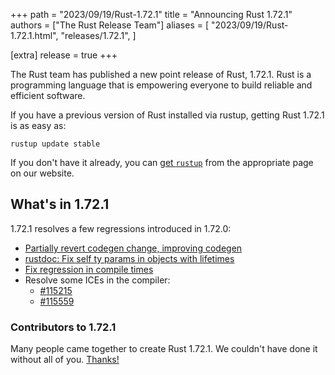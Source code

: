 +++
path = "2023/09/19/Rust-1.72.1"
title = "Announcing Rust 1.72.1"
authors = ["The Rust Release Team"]
aliases = [
    "2023/09/19/Rust-1.72.1.html",
    "releases/1.72.1",
]

[extra]
release = true
+++

The Rust team has published a new point release of Rust, 1.72.1. Rust is a
programming language that is empowering everyone to build reliable and
efficient software.

If you have a previous version of Rust installed via rustup, getting Rust
1.72.1 is as easy as:

```
rustup update stable
```

If you don't have it already, you can [get `rustup`][rustup] from the
appropriate page on our website.

[rustup]: https://www.rust-lang.org/install.html

## What's in 1.72.1

1.72.1 resolves a few regressions introduced in 1.72.0:

- [Partially revert codegen change, improving codegen](https://github.com/rust-lang/rust/pull/115236)
- [rustdoc: Fix self ty params in objects with lifetimes](https://github.com/rust-lang/rust/pull/115276)
- [Fix regression in compile times](https://github.com/rust-lang/rust/pull/114948)
- Resolve some ICEs in the compiler:
  - [#115215](https://github.com/rust-lang/rust/pull/115215)
  - [#115559](https://github.com/rust-lang/rust/pull/115559)

### Contributors to 1.72.1

Many people came together to create Rust 1.72.1. We couldn't have done it
without all of you. [Thanks!](https://thanks.rust-lang.org/rust/1.72.1/)
